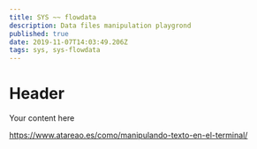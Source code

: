 ```yaml
---
title: SYS ~~ flowdata
description: Data files manipulation playgrond
published: true
date: 2019-11-07T14:03:49.206Z
tags: sys, sys-flowdata
---
```


# Header
Your content here


https://www.atareao.es/como/manipulando-texto-en-el-terminal/